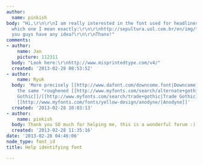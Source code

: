 ```yaml
---
author:
  name: pinkish
body: "Hi,\r\n\r\nI am really interested in the font used for headlines on this site:\r\n\r\nhttp://sepultura.uol.com.br/en/\r\n\r\nHere's
  which one I mean exactly:\r\n\r\nhttp://sepultura.uol.com.br/en/img/t_newsandupdates.png\r\n\r\nDo
  you guys have any idea?\r\n\r\nThanx!"
comments:
- author:
    name: Jan
    picture: 112311
  body: "Look here:\r\nhttp://www.misprintedtype.com/v4/"
  created: '2013-02-28 08:53:52'
- author:
    name: Ryuk
  body: 'More precisely [[http://www.dafont.com/downcome.font|Downcome]]. More in
    the same "roughened [[http://www.myfonts.com/search/alternate+gothic|Alternate
    Gothic]]/[[http://www.myfonts.com/search/trade+gothic|Trade Gothic]]" vibe: [[http://www.myfonts.com/fonts/flat-it/boycott/|Boycott]],
    [[http://www.myfonts.com/fonts/yellow-design/anodyne/|Anodyne]]'
  created: '2013-02-28 10:03:13'
- author:
    name: pinkish
  body: Thank you SO much for helping me, this is a wonderful forum :)
  created: '2013-02-28 11:35:16'
date: '2013-02-28 04:46:06'
node_type: font_id
title: Help identifying font

---
```

